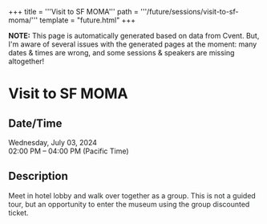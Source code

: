 +++
title = '''Visit to SF MOMA'''
path = '''/future/sessions/visit-to-sf-moma/'''
template = "future.html"
+++

<p class="todo">
<strong>NOTE:</strong> This page is automatically generated based on data from Cvent.
But, I'm aware of several issues with the generated pages at the moment:
many dates & times are wrong, and some sessions & speakers are missing altogether!
</p>

<h1>Visit to SF MOMA</h1>
<h2>Date/Time</h2>
<p>Wednesday, July 03, 2024<br>
02:00 PM – 04:00 PM (Pacific Time)</p>
<h2>Description</h2>
<div class="ag87-crtemvc-hsbk"><div class="css-vsf5of"><p class="carina-rte-public-DraftStyleDefault-block"><span style="color: rgb(38,40,42);">Meet in hotel lobby and walk over together as a group. This is not a guided tour, but an opportunity to enter the museum using the group discounted ticket.</span></p></div></div>

